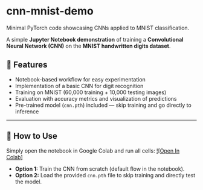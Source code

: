 # cnn-mnist-demo
Minimal PyTorch code showcasing CNNs applied to MNIST classification.

A simple **Jupyter Notebook demonstration** of training a **Convolutional Neural Network (CNN)** on the **MNIST handwritten digits dataset**.

## 📌 Features
- Notebook-based workflow for easy experimentation  
- Implementation of a basic CNN for digit recognition  
- Training on MNIST (60,000 training + 10,000 testing images)  
- Evaluation with accuracy metrics and visualization of predictions  
- Pre-trained model (`cnn.pth`) included — skip training and go directly to inference  

---
## 🚀 How to Use
Simply open the notebook in Google Colab and run all cells:
[![Open In Colab]](https://drive.google.com/file/d/1oYbRdkrgTVKkwxGL3Lxye31pO0UfBh-9/view?usp=sharing)

- **Option 1:** Train the CNN from scratch (default flow in the notebook).  
- **Option 2:** Load the provided `cnn.pth` file to skip training and directly test the model.  
